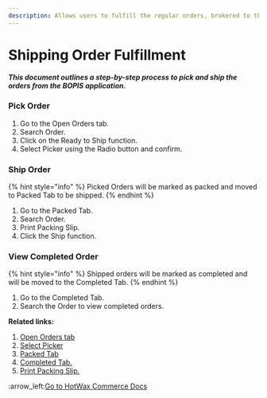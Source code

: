 ```yaml
---
description: Allows users to fulfill the regular orders, brokered to their store by OMS.
---
```


# Shipping Order Fulfillment

_**This document outlines a step-by-step process to pick and ship the orders from the BOPIS application.**_

### **Pick Order**

1. Go to the Open Orders tab.
2. Search Order.
3. Click on the Ready to Ship function.&#x20;
4. Select Picker using the Radio button and confirm.

### **Ship Order**

{% hint style="info" %}
Picked Orders will be marked as packed and moved to Packed Tab to be shipped.
{% endhint %}

1. Go to the Packed Tab.
2. Search Order.
3. Print Packing Slip.
4. Click the Ship function.

### **View Completed Order**&#x20;

{% hint style="info" %}
Shipped orders will be marked as completed and will be moved to the Completed Tab.&#x20;
{% endhint %}

1. Go to the Completed Tab.
2. Search the Order to view completed orders.





**Related links:**&#x20;

1. [Open Orders tab](https://docs.hotwax.co/user-applications-overview/v/bopis-fulfillment/orders-page/open-order-tab)
2. [Select Picker](https://docs.hotwax.co/user-applications-overview/v/bopis-fulfillment/orders-page/open-order-tab/enable-tracking)&#x20;
3. [Packed Tab](https://docs.hotwax.co/user-applications-overview/v/bopis-fulfillment/orders-page/packed-order-tab)
4. [Completed Tab.](https://docs.hotwax.co/user-applications-overview/v/bopis-fulfillment/orders-page/completed-tab)
5. [Print Packing Slip.](https://docs.hotwax.co/user-applications-overview/v/bopis-fulfillment/orders-page/packed-order-tab/packing-slip)



:arrow\_left:[Go to HotWax Commerce Docs ](http://127.0.0.1:5000/o/l53nGvPQLhOHrKCP9HTG/s/TefRnbhmBjhScpq172vl/)
